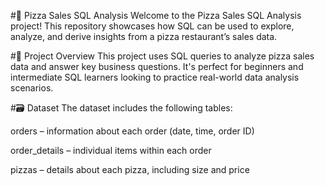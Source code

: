 #🍕 Pizza Sales SQL Analysis
Welcome to the Pizza Sales SQL Analysis project! This repository showcases how SQL can be used to explore, analyze, and derive insights from a pizza restaurant’s sales data.

#📌 Project Overview
This project uses SQL queries to analyze pizza sales data and answer key business questions. It's perfect for beginners and intermediate SQL learners looking to practice real-world data analysis scenarios.

#🗃️ Dataset
The dataset includes the following tables:

orders – information about each order (date, time, order ID)

order_details – individual items within each order

pizzas – details about each pizza, including size and price

